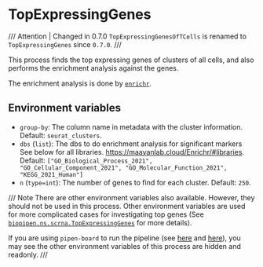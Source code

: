 # TopExpressingGenes

/// Attention | Changed in 0.7.0
`TopExpressingGenesOfTCells` is renamed to `TopExpressingGenes` since `0.7.0`.
///

This process finds the top expressing genes of clusters of all cells, and also performs the enrichment analysis against the genes.

The enrichment analysis is done by [`enrichr`][1].

## Environment variables

- `group-by`: The column name in metadata with the cluster information. Default: `seurat_clusters`.
- `dbs` (`list`): The dbs to do enrichment analysis for significant
    markers See below for all libraries.
    <https://maayanlab.cloud/Enrichr/#libraries>.
    Default: `["GO_Biological_Process_2021", "GO_Cellular_Component_2021", "GO_Molecular_Function_2021", "KEGG_2021_Human"]`
- `n` (`type=int`): The number of genes to find for each cluster. Default: `250`.


/// Note
There are other environment variables also available. However, they should not be used in this process. Other environment variables are used for more complicated cases for investigating top genes (See [`biopipen.ns.scrna.TopExpressingGenes`][2] for more details).

If you are using `pipen-board` to run the pipeline (see [here](../running.md#run-the-pipeline-via-pipen-board) and [here](../running.md#run-the-pipeline-via-pipen-board-using-docker-image)), you may see the other environment variables of this process are hidden and readonly.
///

[1]: https://maayanlab.cloud/Enrichr/
[2]: https://pwwang.github.io/biopipen/api/biopipen.ns.scrna/#biopipen.ns.scrna.TopExpressingGenes
